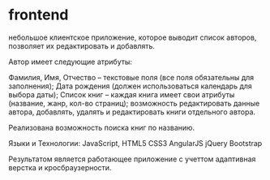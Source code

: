 # frontend
 небольшое клиентское приложение, которое  выводит список авторов, позволяет их редактировать и добавлять. 

Автор имеет следующие атрибуты:
	
Фамилия, Имя, Отчество – текстовые поля (все поля обязательны для заполнения);
Дата рождения (должен использоваться календарь для выбора даты); 
Список книг – каждая книга имеет свои атрибуты (название, жанр, кол-во страниц);
 возможность редактировать данные автора,  добавлять, удалять и редактировать книги отдельного автора.

Реализована возможность поиска книг по названию.


Языки и Технологии:
JavaScript,
HTML5
CSS3
AngularJS
jQuery
Bootstrap

Результатом является работающее приложение с учеттом адаптивная верстка и кросбраузерности. 

